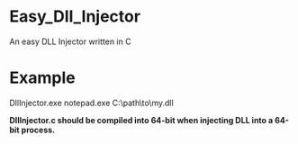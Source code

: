 # Easy_Dll_Injector
An easy DLL Injector written in C  
# Example
DllInjector.exe notepad.exe C:\path\to\my.dll

**DllInjector.c should be compiled into 64-bit when injecting DLL into a 64-bit process.**
